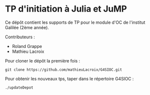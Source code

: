 # TP d'initiation à Julia et JuMP

Ce dépôt contient les supports de TP pour le module d'OC de l'institut Galilée (2ème année).

Contributeurs :

* Roland Grappe
* Mathieu Lacroix


Pour cloner le dépôt la première fois : 
```
git clone https://github.com/mathieuLacroix/G4SIOC.git
```

Pour obtenir les nouveaux tps, taper dans le répertoire G4SIOC :
```
./updateDepot
``` 
